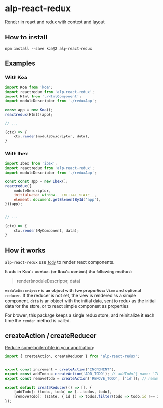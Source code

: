 # alp-react-redux

Render in react and redux with context and layout

## How to install

```
npm install --save koa@2 alp-react-redux
```

## Examples

### With Koa

```js
import Koa from 'koa';
import reactredux from 'alp-react-redux';
import Html from './HtmlComponent';
import moduleDescriptor from './reduxApp';

const app = new Koa();
reactredux(Html)(app);

// ...

(ctx) => {
    ctx.render(moduleDescriptor, data);
}
```

### With Ibex

```js
import Ibex from 'ibex';
import reactredux from 'alp-react-redux';
import moduleDescriptor from './reduxApp';

const const app = new Ibex();
reactredux({
    moduleDescriptor,
    initialData: window.__INITIAL_STATE__,
    element: document.getElementById('app'),
})(app);


// ...

(ctx) => {
    ctx.render(MyComponent, data);
}
```

## How it works

`alp-react-redux` use [`fody`](https://www.npmjs.com/package/fody) to render react components.

It add in Koa's context (or Ibex's context) the following method:
> render(moduleDescriptor, data)

`moduleDescriptor` is an object with two properties: `View` and optional `reducer`. If the reducer is not set, the view is rendered as a simple component.
`data` is an object with the initial data, sent to redux as the initial data for the store, or to react simple component as properties

For brower, this package keeps a single redux store, and reinitialize it each time the `render` method is called.


## createAction / createReducer

[Reduce some boilerplate in your application](http://redux.js.org/docs/recipes/ReducingBoilerplate.html):

```js
import { createAction, createReducer } from 'alp-react-redux';


export const increment = createAction('INCREMENT');
export const addTodo = createAction('ADD_TODO'); // addTodo({ name: 'Todo Name' })
export const removeTodo = createAction('REMOVE_TODO', ['id']); // removeTodo(todo.id)

export default createReducer(() => [], {
    [addTodo]: (todos, todo) => [...todos, todo],
    [removeTodo]: (state, { id }) => todos.filter(todo => todo.id !== id),
});
```
